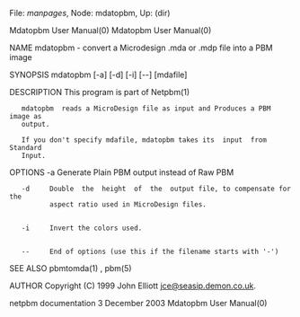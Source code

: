 File: *manpages*,  Node: mdatopbm,  Up: (dir)

Mdatopbm User Manual(0)                                Mdatopbm User Manual(0)



NAME
       mdatopbm - convert a Microdesign .mda or .mdp file into a PBM image


SYNOPSIS
       mdatopbm [-a] [-d] [-i] [--] [mdafile]


DESCRIPTION
       This program is part of Netpbm(1)

       mdatopbm  reads a MicroDesign file as input and Produces a PBM image as
       output.

       If you don't specify mdafile, mdatopbm takes its  input  from  Standard
       Input.


OPTIONS
       -a     Generate Plain PBM output instead of Raw PBM


       -d     Double  the  height  of  the  output file, to compensate for the
              aspect ratio used in MicroDesign files.


       -i     Invert the colors used.


       --     End of options (use this if the filename starts with '-')




SEE ALSO
       pbmtomda(1) , pbm(5)


AUTHOR
       Copyright (C) 1999 John Elliott <jce@seasip.demon.co.uk>.



netpbm documentation            3 December 2003        Mdatopbm User Manual(0)
